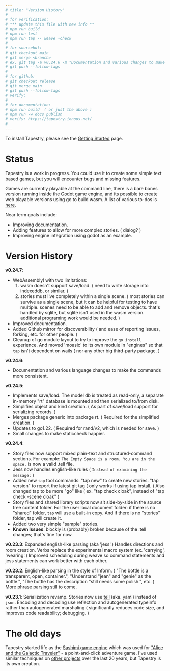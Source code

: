 ```yaml
---
# title: "Version History"
#
# for verification:
# *** update this file with new info **
# npm run build 
# npm run test
# npm run tap -- weave -check
#
# for sourcehut:
# git checkout main
# git merge <branch>
# ex. git tag -a v0.24.6 -m "Documentation and various changes to make the command language more consistent with itself."
# git push --follow-tags
#
# for github:
# git checkout release
# git merge main
# git push --follow-tags
# verify: 
#
# for documentation:
# npm run build  ( or just the above )
# npm run -w docs publish 
# verify: https://tapestry.ionous.net/
#
--- 
```


To install Tapestry, please see the [Getting Started](/getting-started/#installing-tapestry) page.

# Status

Tapestry is a work in progress. You could use it to create some simple text based games, but you will encounter bugs and missing features. 

Games are currently playable at the command line, there is a bare bones version running inside the [Godot](https://godotengine.org/) game engine, and its possible to create web playable versions using go to build wasm. A list of various to-dos is [here](https://todo.sr.ht/).

Near term goals include:

* Improving documentation.
* Adding features to allow for more complex stories. ( dialog? )
* Improving engine integration using godot as an example.

# Version History

**v0.24.7**: 

-  WebAssembly! with two limitations:
    1. wasm doesn't support save/load. ( need to write storage into indexeddb, or similar. )
    2. stories must live completely within a single scene. ( most stories can survive as a single scene, but it can be helpful for testing to have multiple. scenes need to be able to add and remove objects. that's handled by sqlite, but sqlite isn't used in the wasm version. additional programing work would be needed. )
- Improved documentation.
- Added Github mirror for discoverability ( and ease of reporting issues, forking, etc. for other people. )
- Cleanup of go module layout to try to improve the `go install` experience. And moved 'moasic' to its own module in "engines" so that `tap` isn't dependent on wails ( nor any other big third-party package. )

**v0.24.6**: 

- Documentation and various language changes to make the commands more consistent.

**v0.24.5**: 

- Implements save/load. The model db is treated as read-only, a separate in-memory "rt" database is mounted and then serialized to/from disk.
- Simplifies object and kind creation. ( As part of save/load support for serializing records. )
- Merges package generic into package rt.  ( Required for the simplified creation. )
- Updates to go1.22.  ( Required for rand/v2, which is needed for save. )
- Small changes to make staticcheck happier.

**v0.24.4**:

- Story files now support mixed plain-text and structured-command sections. For example: `The Empty Space is a room. You are in the space.` is now a valid .tell file. 
- Jess now handles english-like rules ( `Instead of examining the message:` )
- Added new `tap` tool commands: "tap new" to create new stories. "tap version" to report the latest git tag ( only works if using tap install. ) Also changed tap to be more "go" like ( ex. "tap check cloak", instead of "tap check -scene cloak" )
- Story files and shared library scripts now sit side-by-side in the source tree content folder. For the user local document folder: if there is no "shared" folder, `tap` will use a built-in copy. And if there is no "stories" folder, tap will create it.
- Added two very simple "sample" stories.
- **Known Issues**: blockly is (probably) broken because of the .tell changes; that's fine for now.

**v0.23.3**: Expanded english-like parsing (aka 'jess'.) Handles directions and room creation. Verbs replace the experimental macro system (ex. 'carrying', 'wearing'.) Improved scheduling during weave so command statements and jess statements can work better with each other.

**v0.23.2**: English-like parsing in the style of Inform. ( "The bottle is a transparent, open, container.", "Understand "jean" and "genie" as the bottle.", "The bottle has the description "still needs some polish.", etc. ) More phrase parsing still to come.

**v0.23.1**: Serialization revamp. Stories now use [tell](github.com/ionous/tell) (aka. yaml) instead of `json`. Encoding and decoding use reflection and autogenerated typeinfo rather than autogenerated marshaling ( significantly reduces code size, and improves code readability; debugging. )

# The old days 

Tapestry started life as the [Sashimi game engine](https://github.com/ionous/sashimi) which was used for ["Alice and the Galactic Traveler"](https://evermany.itch.io/alice) - a point-and-click adventure game. I've used similar techniques on [other projects](https://www.linkedin.com/in/ionous/) over the last 20 years, but Tapestry is its own creation. 

